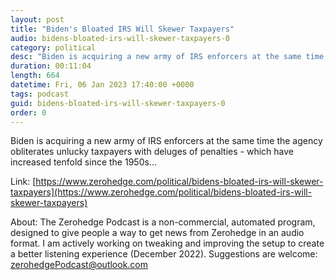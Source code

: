 ```yaml
---
layout: post
title: "Biden's Bloated IRS Will Skewer Taxpayers"
audio: bidens-bloated-irs-will-skewer-taxpayers-0
category: political
desc: "Biden is acquiring a new army of IRS enforcers at the same time the agency obliterates unlucky taxpayers with deluges of penalties - which have increased tenfold since the 1950s..."
duration: 00:11:04
length: 664
datetime: Fri, 06 Jan 2023 17:40:00 +0000
tags: podcast
guid: bidens-bloated-irs-will-skewer-taxpayers-0
order: 0
---
```

Biden is acquiring a new army of IRS enforcers at the same time the agency obliterates unlucky taxpayers with deluges of penalties - which have increased tenfold since the 1950s...

Link: [https://www.zerohedge.com/political/bidens-bloated-irs-will-skewer-taxpayers](https://www.zerohedge.com/political/bidens-bloated-irs-will-skewer-taxpayers)

About: The Zerohedge Podcast is a non-commercial, automated program, designed to give people a way to get news from Zerohedge in an audio format.  I am actively working on tweaking and improving the setup to create a better listening experience (December 2022).  Suggestions are welcome: [zerohedgePodcast@outlook.com](mailto:zerohedgePodcast@outlook.com)